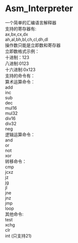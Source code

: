 # Asm_Interpreter
一个简单的汇编语言解释器  
支持的寄存器有:  
ax,bx,cx,dx  
ah,al,bh,bl,ch,cl,dh,dl  
操作数只能是立即数和寄存器  
立即数格式示例：  
十进制：123  
八进制:0123  
十六进制:0x123  
支持的命令有：  
算术运算命令：  
add  
inc  
sub  
dec  
mul16  
mul32  
div16  
div32  
neg  
逻辑运算命令：  
and  
or  
not  
xor  
转移命令：  
cmp  
jcxz  
jz  
jg  
jl  
jne  
jnz  
jmp  
loop  
其他命令:  
test  
xchg  
clr  
int  (只支持21)  
